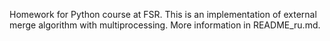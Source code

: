 Homework for Python course at FSR.
This is an implementation of external merge algorithm with multiprocessing. More information in README_ru.md.
